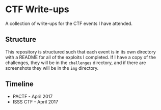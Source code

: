 # CTF Write-ups
A collection of write-ups for the CTF events I have attended.

## Structure
This repository is structured such that each event is in its own directory
with a README for all of the exploits I completed. If I have a copy of the
challenges, they will be in the `challenges` directory, and if there are
screenshots they will be in the `img` directory.

## Timeline

* PACTF - April 2017
* ISSS CTF - April 2017
